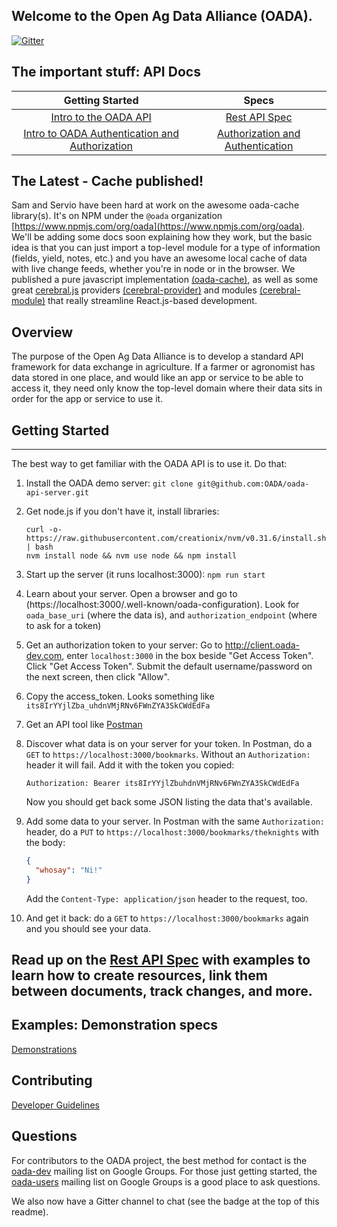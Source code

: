 ## Welcome to the **Open Ag Data Alliance** (OADA).

[![Gitter](https://badges.gitter.im/Join%20Chat.svg)](https://gitter.im/OADA/oada-docs?utm_source=badge&utm_medium=badge&utm_campaign=pr-badge)

## The important stuff: API Docs


|   Getting Started       |       Specs                 |
|:-----------------------:|:---------------------------:|
| [Intro to the OADA API](https://cdn.rawgit.com/OADA/oada-docs/master/intro/OADA_API_Intro_Irrigation.html) | [Rest API Spec](rest-specs/README.md)
| [Intro to OADA Authentication and Authorization](getting_started/auth/README.md) | [Authorization and Authentication](rest-specs/Authentication_and_Authorization.md) |

## The Latest - Cache published!
Sam and Servio have been hard at work on the awesome oada-cache library(s).  It's on NPM under the `@oada` organization [https://www.npmjs.com/org/oada](https://www.npmjs.com/org/oada).  We'll be adding some docs soon explaining how they work, but the basic idea is that you can just import a top-level module for a type of information (fields, yield, notes, etc.) and you have an awesome local cache of data with live change feeds, whether you're in node or in the browser.  We published a pure javascript implementation [(oada-cache)](https://github.com/oada/oada-cache), as well as some great [cerebral.js](https://cerebraljs.com/) providers [(cerebral-provider)](https://github.com/OADA/cerebral-provider) and modules [(cerebral-module)](https://github.com/OADA/cerebral-module) that really streamline React.js-based development.

## Overview
The purpose of the Open Ag Data Alliance is to develop a standard API framework for 
data exchange in agriculture.  If a farmer or agronomist has data stored in one place,
and would like an app or service to be able to access it, they need only know the
top-level domain where their data sits in order for the app or service to use it.

## Getting Started
--------------------------------------
The best way to get familiar with the OADA API is to use it.  Do that:

1. Install the OADA demo server:
   ```git clone git@github.com:OADA/oada-api-server.git```

2. Get node.js if you don't have it, install libraries:
   ```
   curl -o- https://raw.githubusercontent.com/creationix/nvm/v0.31.6/install.sh | bash
   nvm install node && nvm use node && npm install
   ```

3. Start up the server (it runs localhost:3000):
   ```npm run start```

4. Learn about your server.  Open a browser and go to 
   (https://localhost:3000/.well-known/oada-configuration).
   Look for `oada_base_uri` (where the data is), and 
   `authorization_endpoint` (where to ask for a token)

5. Get an authorization token to your server:
   Go to http://client.oada-dev.com, enter `localhost:3000` in the box beside 
   "Get Access Token".  Click "Get Access Token".  Submit the default 
   username/password on the next screen, then click "Allow".

6. Copy the access_token.  Looks something like `its8IrYYjlZba_uhdnVMjRNv6FWnZYA3SkCWdEdFa`

7. Get an API tool like [Postman](https://www.getpostman.com/)

8. Discover what data is on your server for your token.  In Postman,
   do a `GET` to `https://localhost:3000/bookmarks`.  Without an `Authorization:` header
   it will fail.  Add it with the token you copied: 
   ```
   Authorization: Bearer its8IrYYjlZbuhdnVMjRNv6FWnZYA3SkCWdEdFa
   ```  
   Now you should get back some JSON listing the data that's available.

9. Add some data to your server.  In Postman with  the same `Authorization:` header, 
   do a `PUT` to `https://localhost:3000/bookmarks/theknights` with the body:
   ```json
   {
     "whosay": "Ni!"
   }
   ```
   Add the `Content-Type: application/json` header to the request, too.

10. And get it back: do a `GET` to `https://localhost:3000/bookmarks` again
    and you should see your data.

Read up on the [Rest API Spec](rest-specs/README.md) with examples to learn how to
create resources, link them between documents, track changes, and more.
--------------------------------------------------

## Examples: Demonstration specs
[Demonstrations](demo-specs/README.md)

## Contributing
[Developer Guidelines](contributing/Developer-Guidelines.md)


## Questions
For contributors to the OADA project, the best method for contact is the
[oada-dev][oada-dev] mailing list on Google Groups.  For those just getting
started, the [oada-users][oada-users] mailing list on Google Groups is a good
place to ask questions.

We also now have a Gitter channel to chat (see the badge at the top of this readme).

[oada-dev]: https://groups.google.com/forum/#!forum/oada-dev
[oada-users]: https://groups.google.com/forum/#!forum/oada-users
[slides]: http://openag.io/OADA_Overview.pdf
[api-slides]: http://openag.io/OADA_API_Overview.pdf
